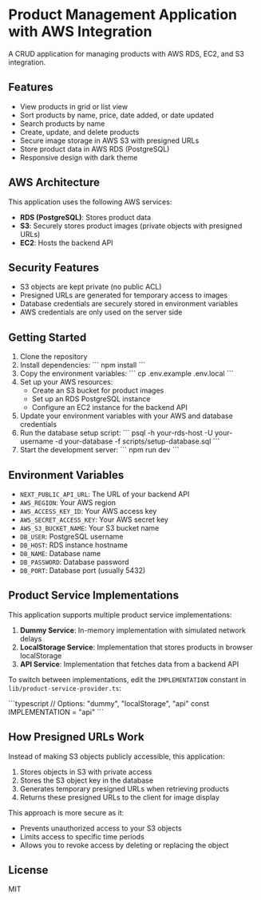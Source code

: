 # Product Management Application with AWS Integration

A CRUD application for managing products with AWS RDS, EC2, and S3 integration.

## Features

- View products in grid or list view
- Sort products by name, price, date added, or date updated
- Search products by name
- Create, update, and delete products
- Secure image storage in AWS S3 with presigned URLs
- Store product data in AWS RDS (PostgreSQL)
- Responsive design with dark theme

## AWS Architecture

This application uses the following AWS services:

- **RDS (PostgreSQL)**: Stores product data
- **S3**: Securely stores product images (private objects with presigned URLs)
- **EC2**: Hosts the backend API

## Security Features

- S3 objects are kept private (no public ACL)
- Presigned URLs are generated for temporary access to images
- Database credentials are securely stored in environment variables
- AWS credentials are only used on the server side

## Getting Started

1. Clone the repository
2. Install dependencies:
   \`\`\`
   npm install
   \`\`\`
3. Copy the environment variables:
   \`\`\`
   cp .env.example .env.local
   \`\`\`
4. Set up your AWS resources:
   - Create an S3 bucket for product images
   - Set up an RDS PostgreSQL instance
   - Configure an EC2 instance for the backend API
5. Update your environment variables with your AWS and database credentials
6. Run the database setup script:
   \`\`\`
   psql -h your-rds-host -U your-username -d your-database -f scripts/setup-database.sql
   \`\`\`
7. Start the development server:
   \`\`\`
   npm run dev
   \`\`\`

## Environment Variables

- `NEXT_PUBLIC_API_URL`: The URL of your backend API
- `AWS_REGION`: Your AWS region
- `AWS_ACCESS_KEY_ID`: Your AWS access key
- `AWS_SECRET_ACCESS_KEY`: Your AWS secret key
- `AWS_S3_BUCKET_NAME`: Your S3 bucket name
- `DB_USER`: PostgreSQL username
- `DB_HOST`: RDS instance hostname
- `DB_NAME`: Database name
- `DB_PASSWORD`: Database password
- `DB_PORT`: Database port (usually 5432)

## Product Service Implementations

This application supports multiple product service implementations:

1. **Dummy Service**: In-memory implementation with simulated network delays
2. **LocalStorage Service**: Implementation that stores products in browser localStorage
3. **API Service**: Implementation that fetches data from a backend API

To switch between implementations, edit the `IMPLEMENTATION` constant in `lib/product-service-provider.ts`:

\`\`\`typescript
// Options: "dummy", "localStorage", "api"
const IMPLEMENTATION = "api"
\`\`\`

## How Presigned URLs Work

Instead of making S3 objects publicly accessible, this application:

1. Stores objects in S3 with private access
2. Stores the S3 object key in the database
3. Generates temporary presigned URLs when retrieving products
4. Returns these presigned URLs to the client for image display

This approach is more secure as it:
- Prevents unauthorized access to your S3 objects
- Limits access to specific time periods
- Allows you to revoke access by deleting or replacing the object

## License

MIT
